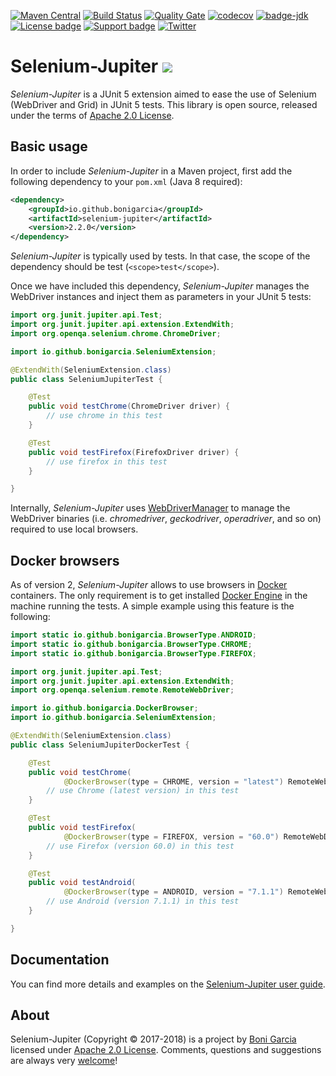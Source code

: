 [![Maven Central](https://img.shields.io/maven-central/v/io.github.bonigarcia/selenium-jupiter.svg)](http://search.maven.org/#search%7Cga%7C1%7Cg%3Aio.github.bonigarcia%20a%3Aselenium-jupiter)
[![Build Status](https://travis-ci.org/bonigarcia/selenium-jupiter.svg?branch=master)](https://travis-ci.org/bonigarcia/selenium-jupiter)
[![Quality Gate](https://sonarcloud.io/api/project_badges/measure?project=io.github.bonigarcia:selenium-jupiter&metric=alert_status)](https://sonarcloud.io/dashboard/index/io.github.bonigarcia:selenium-jupiter)
[![codecov](https://codecov.io/gh/bonigarcia/selenium-jupiter/branch/master/graph/badge.svg)](https://codecov.io/gh/bonigarcia/selenium-jupiter)
[![badge-jdk](https://img.shields.io/badge/jdk-8-green.svg)](http://www.oracle.com/technetwork/java/javase/downloads/index.html)
[![License badge](https://img.shields.io/badge/license-Apache2-green.svg)](http://www.apache.org/licenses/LICENSE-2.0)
[![Support badge]( https://img.shields.io/badge/support-sof-green.svg)](http://stackoverflow.com/questions/tagged/selenium-jupiter)
[![Twitter](https://img.shields.io/badge/follow-@boni_gg-green.svg)](https://twitter.com/boni_gg)

# Selenium-Jupiter [![][Logo]][GitHub Repository]

*Selenium-Jupiter* is a JUnit 5 extension aimed to ease the use of Selenium (WebDriver and Grid) in JUnit 5 tests. This library is open source, released under the terms of [Apache 2.0 License].

## Basic usage

In order to include *Selenium-Jupiter* in a Maven project, first add the following dependency to your `pom.xml` (Java 8 required):

```xml
<dependency>
	<groupId>io.github.bonigarcia</groupId>
	<artifactId>selenium-jupiter</artifactId>
	<version>2.2.0</version>
</dependency>
```

*Selenium-Jupiter* is typically used by tests. In that case, the scope of the dependency should be test (`<scope>test</scope>`).

Once we have included this dependency, *Selenium-Jupiter* manages the WebDriver instances and inject them as parameters in your JUnit 5 tests:

```java
import org.junit.jupiter.api.Test;
import org.junit.jupiter.api.extension.ExtendWith;
import org.openqa.selenium.chrome.ChromeDriver;

import io.github.bonigarcia.SeleniumExtension;

@ExtendWith(SeleniumExtension.class)
public class SeleniumJupiterTest {

    @Test
    public void testChrome(ChromeDriver driver) {
    	// use chrome in this test
    }

    @Test
    public void testFirefox(FirefoxDriver driver) {
    	// use firefox in this test
    }

}
```

Internally, *Selenium-Jupiter* uses [WebDriverManager] to manage the WebDriver binaries (i.e. *chromedriver*, *geckodriver*,  *operadriver*, and so on) required to use local browsers.

## Docker browsers

As of version 2, *Selenium-Jupiter* allows to use browsers in [Docker] containers. The only requirement is to get installed [Docker Engine] in the machine running the tests. A simple example using this feature is the following:

```java
import static io.github.bonigarcia.BrowserType.ANDROID;
import static io.github.bonigarcia.BrowserType.CHROME;
import static io.github.bonigarcia.BrowserType.FIREFOX;

import org.junit.jupiter.api.Test;
import org.junit.jupiter.api.extension.ExtendWith;
import org.openqa.selenium.remote.RemoteWebDriver;

import io.github.bonigarcia.DockerBrowser;
import io.github.bonigarcia.SeleniumExtension;

@ExtendWith(SeleniumExtension.class)
public class SeleniumJupiterDockerTest {

    @Test
    public void testChrome(
            @DockerBrowser(type = CHROME, version = "latest") RemoteWebDriver driver) {
        // use Chrome (latest version) in this test
    }

    @Test
    public void testFirefox(
            @DockerBrowser(type = FIREFOX, version = "60.0") RemoteWebDriver driver) {
        // use Firefox (version 60.0) in this test
    }

    @Test
    public void testAndroid(
            @DockerBrowser(type = ANDROID, version = "7.1.1") RemoteWebDriver driver) {
        // use Android (version 7.1.1) in this test
    }

}
```

## Documentation

You can find more details and examples on the [Selenium-Jupiter user guide].

## About

Selenium-Jupiter (Copyright &copy; 2017-2018) is a project by [Boni Garcia] licensed under [Apache 2.0 License]. Comments, questions and suggestions are always very [welcome][Selenium-Jupiter issues]!

[Apache 2.0 License]: http://www.apache.org/licenses/LICENSE-2.0
[Boni Garcia]: http://bonigarcia.github.io/
[Docker]: https://www.docker.com/
[Docker Engine]: https://www.docker.com/get-docker
[GitHub Repository]: https://github.com/bonigarcia/selenium-jupiter
[Logo]: http://bonigarcia.github.io/img/selenium-jupiter.png
[Selenium-Jupiter user guide]: https://bonigarcia.github.io/selenium-jupiter/
[Selenium-Jupiter issues]: https://github.com/bonigarcia/selenium-jupiter/issues
[Selenium Webdriver]: http://docs.seleniumhq.org/projects/webdriver/
[WebDriverManager]: https://github.com/bonigarcia/webdrivermanager
